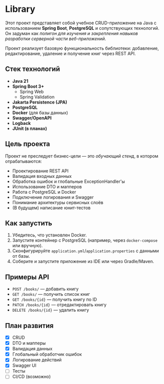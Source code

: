 # Library
Этот проект представляет собой учебное CRUD-приложение на Java с использованием **Spring Boot**, **PostgreSQL** и сопутствующих технологий. Он задуман как *полигон для изучения и закрепления навыков разработки серверной части веб-приложений*.  

Проект реализует базовую функциональность библиотеки: добавление, редактирование, удаление и получение книг через REST API.

## Стек технологий

- **Java 21**
- **Spring Boot 3+**
  - Spring Web
  - Spring Validation
- **Jakarta Persistence (JPA)**
- **PostgreSQL**
- **Docker** (для базы данных)
- **Swagger/OpenAPI**
- **Logback**
- **JUnit (в планах)**

## Цель проекта

Проект не преследует бизнес-цели — это *обучающий стенд*, в котором отрабатываются:

- Проектирование REST API
- Валидация входных данных
- Обработка ошибок и глобальные ExceptionHandler'ы
- Использование DTO и мапперов
- Работа с PostgreSQL и Docker
- Подключение логирования и Swagger
- Понимание архитектуры сервисных слоёв
- (В будущем) написание юнит-тестов

## Как запустить

1. Убедитесь, что установлен Docker.
2. Запустите контейнер с PostgreSQL (например, через `docker-compose` или вручную).
3. Сконфигурируйте `application.yml`/`application.properties` с данными от базы.
4. Соберите и запустите приложение из IDE или через Gradle/Maven.

## Примеры API

- `POST /books/` — добавить книгу
- `GET /books/` — получить список книг
- `GET /books/{id}` — получить книгу по ID
- `PATCH /books/{id}` — отредактировать книгу
- `DELETE /books/{id}` — удалить книгу

## План развития

- [x] CRUD
- [x] DTO и мапперы
- [x] Валидация данных
- [x] Глобальный обработчик ошибок
- [x] Логирование действий
- [x] Swagger UI
- [ ] Тесты
- [ ] CI/CD (возможно)
